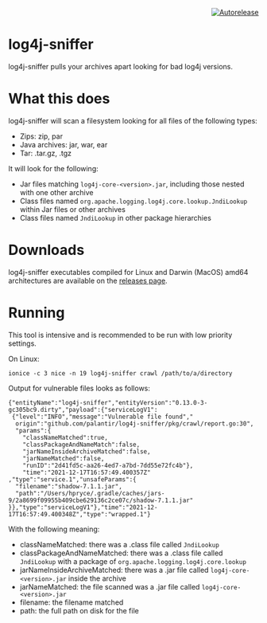 <p align="right">
<a href="https://autorelease.general.dmz.palantir.tech/palantir/log4j-sniffer"><img src="https://img.shields.io/badge/Perform%20an-Autorelease-success.svg" alt="Autorelease"></a>
</p>

log4j-sniffer
============

log4j-sniffer pulls your archives apart looking for bad log4j versions.

What this does
==============

log4j-sniffer will scan a filesystem looking for all files of the following types:
- Zips: zip, par
- Java archives: jar, war, ear
- Tar: .tar.gz, .tgz

It will look for the following:
- Jar files matching `log4j-core-<version>.jar`, including those nested with one other archive
- Class files named `org.apache.logging.log4j.core.lookup.JndiLookup` within Jar files or other archives
- Class files named `JndiLookup` in other package hierarchies

Downloads
=========

log4j-sniffer executables compiled for Linux and Darwin (MacOS) amd64 architectures are available on the [releases page](https://github.com/palantir/log4j-sniffer/releases).

Running
=======

This tool is intensive and is recommended to be run with low priority settings.

On Linux:
```
ionice -c 3 nice -n 19 log4j-sniffer crawl /path/to/a/directory
```

Output for vulnerable files looks as follows:

```
{"entityName":"log4j-sniffer","entityVersion":"0.13.0-3-gc305bc9.dirty","payload":{"serviceLogV1":
 {"level":"INFO","message":"Vulnerable file found","
  origin":"github.com/palantir/log4j-sniffer/pkg/crawl/report.go:30",
  "params":{
    "classNameMatched":true,
    "classPackageAndNameMatch":false,
    "jarNameInsideArchiveMatched":false,
    "jarNameMatched":false,
    "runID":"2d41fd5c-aa26-4ed7-a7bd-7dd55e72fc4b"},
    "time":"2021-12-17T16:57:49.400357Z"
,"type":"service.1","unsafeParams":{
  "filename":"shadow-7.1.1.jar",
  "path":"/Users/hpryce/.gradle/caches/jars-9/2a8699f09955b409cbe629136c2ce07c/shadow-7.1.1.jar"
}},"type":"serviceLogV1"},"time":"2021-12-17T16:57:49.400348Z","type":"wrapped.1"}
```

With the following meaning:
- classNameMatched: there was a .class file called `JndiLookup` 
- classPackageAndNameMatched: there was a .class file called `JndiLookup` with a package of `org.apache.logging.log4j.core.lookup`
- jarNameInsideArchiveMatched: there was a .jar file called `log4j-core-<version>.jar` inside the archive
- jarNameMatched: the file scanned was a .jar file called `log4j-core-<version>.jar`
- filename: the filename matched
- path: the full path on disk for the file
